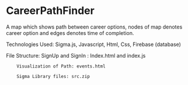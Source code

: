 # CareerPathFinder
A map which shows path between career options, nodes of map denotes career option and edges denotes time of completion.

Technologies Used: Sigma.js, Javascript, Html, Css, Firebase (database)


File Structure:
		SignUp and SignIn : Index.html and index.js
		
		Visualization of Path: events.html
		
		Sigma Library files: src.zip
